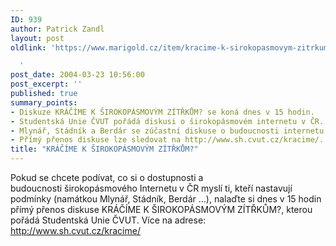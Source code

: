 ```yaml
---
ID: 939
author: Patrick Zandl
layout: post
oldlink: 'https://www.marigold.cz/item/kracime-k-sirokopasmovym-zitrkum

  '
post_date: 2004-03-23 10:56:00
post_excerpt: ''
published: true
summary_points:
- Diskuze KRÁČÍME K ŠIROKOPÁSMOVÝM ZÍTŘKŮM? se koná dnes v 15 hodin.
- Studentská Unie ČVUT pořádá diskusi o širokopásmovém internetu v ČR.
- Mlynář, Stádník a Berdár se zúčastní diskuse o budoucnosti internetu.
- Přímý přenos diskuse lze sledovat na http://www.sh.cvut.cz/kracime/.
title: "KRÁČÍME K ŠIROKOPÁSMOVÝM ZÍTŘKŮM?"
---
```


<p>
Pokud se chcete podívat, co si o dostupnosti a budoucnosti&#160;širokopásmového Internetu v ČR myslí ti, kteří nastavují podmínky (namátkou Mlynář, Stádník, Berdár ...), nalaďte si dnes v 15 hodin přímý přenos diskuse KRÁČÍME K ŠIROKOPÁSMOVÝM ZÍTŘKŮM?, kterou pořádá Studentská Unie ČVUT. Více na adrese: <A href="http://www.sh.cvut.cz/kracime/">http://www.sh.cvut.cz/kracime/</A></p>

<p>
&#160;</p>